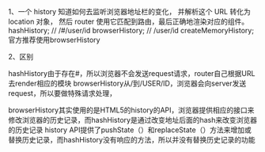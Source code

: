 1、一个 history 知道如何去监听浏览器地址栏的变化， 并解析这个 URL 转化为 location 对象， 然后 router 使用它匹配到路由，最后正确地渲染对应的组件。
  hashHistory;  // /#/user/id
  browserHistory; // /user/id
  createMemoryHistory;
  官方推荐使用browserHistory
 
2、区别
 
 hashHistory由于存在#，所以浏览器不会发送request请求，router自己根据URL去render相应的模块
 browserHistory从/到/USER/ID，浏览器会向server发送request，所以要做特殊请求处理，
 
 browserHistory其实使用的是HTML5的history的API，浏览器提供相应的接口来修改浏览器的历史记录，而hashHistory是通过改变地址后面的hash来改变浏览器的历史记录
 history API提供了pushState（）和replaceState（）方法来增加或替换历史记录，而hashHistory没有响应的方法，所以并没有替换历史记录的功能
 
